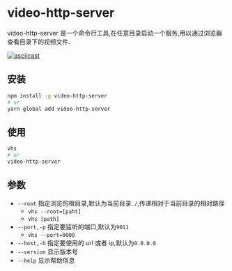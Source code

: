 # video-http-server

video-http-server 是一个命令行工具,在任意目录启动一个服务,用以通过浏览器查看目录下的视频文件.

[![asciicast](https://asciinema.org/a/NcbE2NzqgN1iYc2v32r4xI9zT.svg)](https://asciinema.org/a/NcbE2NzqgN1iYc2v32r4xI9zT)

## 安装

```sh
npm install -g video-http-server
# or
yarn global add video-http-server
```

## 使用

```sh
vhs
# or
video-http-server
```

## 参数

- `--root` 指定浏览的根目录,默认为当前目录`./`,传递相对于当前目录的相对路径
  - `vhs --root=[paht]`
  - `vhs [path]`
- `--port,-p` 指定要监听的端口,默认为`9011`
  - `vhs --port=9000`
- `--host,-h` 指定要使用的 url 或者 ip,默认为`0.0.0.0`
- `--version` 显示版本号
- `--help` 显示帮助信息
